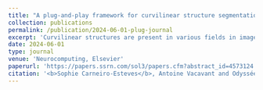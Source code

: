 ```yaml
---
title: "A plug-and-play framework for curvilinear structure segmentation based on a learned reconnecting regularization"
collection: publications
permalink: /publication/2024-06-01-plug-journal
excerpt: 'Curvilinear structures are present in various fields in image processing such as blood vessels in medical imaging or roads in remote sensing. Their detection is crucial for many applications. In this article, we propose an unsupervised plug-and-play framework for the segmentation of curvilinear structures that focuses on the preservation of their connectivity. This framework includes an algorithm for generating realistic pairs of connected/disconnected curvilinear structures and a reconnecting regularization operator that can be learned from a synthetic dataset. Once learned, this regularization operator can be plugged into a variational segmentation scheme and used to segment curvilinear structure images without requiring annotations. We demonstrate the interest of our approach on the segmentation of vascular images both in 2D and 3D and compare its results with classic unsupervised and deep learning-based approach. Comparative evaluations against unsupervised classic and deep learning-based methods highlight the superior performance of our approach, showcasing remarkable improvements in preserving the connectivity of curvilinear structures (approximately 90% in 2D and 70% in 3D). We finally showcase the good generalizability behavior of our approach on two different applications : road cracks and porcine corneal cells segmentations.'
date: 2024-06-01
type: journal
venue: 'Neurocomputing, Elsevier'
paperurl: 'https://papers.ssrn.com/sol3/papers.cfm?abstract_id=4573124'
citation: '<b>Sophie Carneiro-Esteves</b>, Antoine Vacavant and Odyssée Merveille. &quot;A plug-and-play framework for curvilinear structure segmentation based on a learned reconnecting regularization&quot; <i>Neurocomputing 2024 </i>.'
---
```

